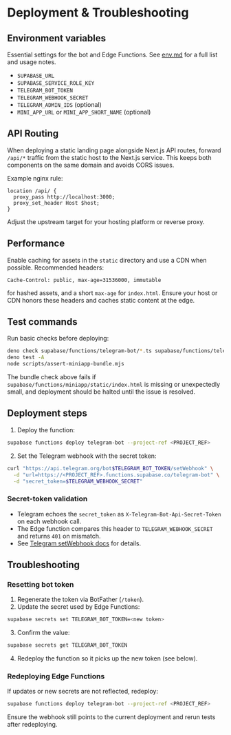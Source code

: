 # Deployment & Troubleshooting

## Environment variables

Essential settings for the bot and Edge Functions. See [env.md](env.md) for a
full list and usage notes.

- `SUPABASE_URL`
- `SUPABASE_SERVICE_ROLE_KEY`
- `TELEGRAM_BOT_TOKEN`
- `TELEGRAM_WEBHOOK_SECRET`
- `TELEGRAM_ADMIN_IDS` (optional)
- `MINI_APP_URL` or `MINI_APP_SHORT_NAME` (optional)

## API Routing

When deploying a static landing page alongside Next.js API routes, forward
`/api/*` traffic from the static host to the Next.js service. This keeps both
components on the same domain and avoids CORS issues.

Example nginx rule:

```nginx
location /api/ {
  proxy_pass http://localhost:3000;
  proxy_set_header Host $host;
}
```

Adjust the upstream target for your hosting platform or reverse proxy.

## Performance

Enable caching for assets in the `static` directory and use a CDN when
possible. Recommended headers:

```
Cache-Control: public, max-age=31536000, immutable
```

for hashed assets, and a short `max-age` for `index.html`. Ensure your host
or CDN honors these headers and caches static content at the edge.

## Test commands

Run basic checks before deploying:

```bash
deno check supabase/functions/telegram-bot/*.ts supabase/functions/telegram-bot/**/*.ts
deno test -A
node scripts/assert-miniapp-bundle.mjs
```

The bundle check above fails if `supabase/functions/miniapp/static/index.html` is
missing or unexpectedly small, and deployment should be halted until the issue
is resolved.

## Deployment steps

1. Deploy the function:

```bash
supabase functions deploy telegram-bot --project-ref <PROJECT_REF>
```

2. Set the Telegram webhook with the secret token:

```bash
curl "https://api.telegram.org/bot$TELEGRAM_BOT_TOKEN/setWebhook" \
  -d "url=https://<PROJECT_REF>.functions.supabase.co/telegram-bot" \
  -d "secret_token=$TELEGRAM_WEBHOOK_SECRET"
```

### Secret-token validation

- Telegram echoes the `secret_token` as `X-Telegram-Bot-Api-Secret-Token` on
  each webhook call.
- The Edge function compares this header to `TELEGRAM_WEBHOOK_SECRET` and
  returns `401` on mismatch.
- See [Telegram setWebhook docs](https://core.telegram.org/bots/api#setwebhook)
  for details.

## Troubleshooting

### Resetting bot token

1. Regenerate the token via BotFather (`/token`).
2. Update the secret used by Edge Functions:

```bash
supabase secrets set TELEGRAM_BOT_TOKEN=<new token>
```

3. Confirm the value:

```bash
supabase secrets get TELEGRAM_BOT_TOKEN
```

4. Redeploy the function so it picks up the new token (see below).

### Redeploying Edge Functions

If updates or new secrets are not reflected, redeploy:

```bash
supabase functions deploy telegram-bot --project-ref <PROJECT_REF>
```

Ensure the webhook still points to the current deployment and rerun tests after
redeploying.
